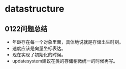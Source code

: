 # datastructure
## 0122问题总结
- 年龄存在每一个对象里面，具体地说就是存储出生时刻。
- 速度应该是向量坐标表达。
- 现在实现了初始化的时候。
- updatesystem建议在类的存储稍微统一的时候再写。
